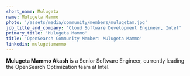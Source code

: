 ```yaml
---
short_name: Mulugeta
name: Mulugeta Mammo
photo: '/assets/media/community/members/mulugetam.jpg'
job_title_and_company: 'Cloud Software Development Engineer, Intel'
primary_title: 'Mulugeta Mammo' 
title: 'OpenSearch Community Member: Mulugeta Mammo'
linkedin: mulugetamammo
---
```


**Mulugeta Mammo Akash** is a Senior Software Engineer, currently leading the OpenSearch Optimization team at Intel.

